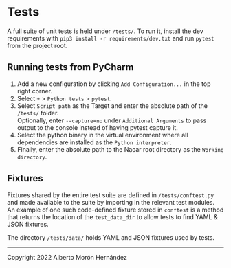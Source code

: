 # Tests

A full suite of unit tests is held under `/tests/`. To run it, install the dev 
requirements with  `pip3 install -r requirements/dev.txt` and run `pytest` from 
the project root.


## Running tests from PyCharm

1. Add a new configuration by clicking `Add Configuration...` in the top right corner.
2. Select `+` > `Python tests` > `pytest`.
3. Select `Script path` as the Target and enter the absolute path of the `/tests/` folder.  
   Optionally, enter `--capture=no` under `Additional Arguments` to pass output 
   to the console instead of having pytest capture it. 
4. Select the python binary in the virtual environment where all dependencies
are installed as the `Python interpreter`.
5. Finally, enter the absolute path to the Nacar root directory as the `Working directory`. 


## Fixtures

Fixtures shared by the entire test suite are defined in `/tests/conftest.py` 
and made available to the suite by importing in the relevant test modules.  
An example of one such code-defined fixture stored in `conftest` is a method 
that returns the location of the `test_data_dir` to allow tests to find YAML & 
JSON fixtures.
  
The directory `/tests/data/` holds YAML and JSON fixtures used by tests.


---
Copyright 2022 Alberto Morón Hernández  
